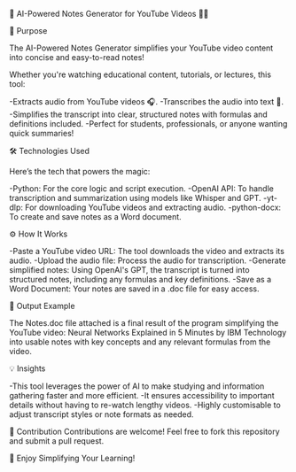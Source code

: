 🎥 AI-Powered Notes Generator for YouTube Videos 📄✨

🚀 Purpose

The AI-Powered Notes Generator simplifies your YouTube video content into concise and easy-to-read notes!

Whether you're watching educational content, tutorials, or lectures, this tool:

-Extracts audio from YouTube videos 🎧.
-Transcribes the audio into text 📝.
-Simplifies the transcript into clear, structured notes with formulas and definitions included.
-Perfect for students, professionals, or anyone wanting quick summaries!

🛠️ Technologies Used

Here’s the tech that powers the magic:

-Python: For the core logic and script execution.
-OpenAI API: To handle transcription and summarization using models like Whisper and GPT.
-yt-dlp: For downloading YouTube videos and extracting audio.
-python-docx: To create and save notes as a Word document.

⚙️ How It Works

-Paste a YouTube video URL: The tool downloads the video and extracts its audio.
-Upload the audio file: Process the audio for transcription.
-Generate simplified notes: Using OpenAI's GPT, the transcript is turned into structured notes, including any formulas and key definitions.
-Save as a Word Document: Your notes are saved in a .doc file for easy access.

📝 Output Example

The Notes.doc file attached is a final result of the program simplifying the YouTube video:
Neural Networks Explained in 5 Minutes by IBM Technology into usable notes with key concepts and any relevant formulas from the video.

💡 Insights

-This tool leverages the power of AI to make studying and information gathering faster and more efficient.
-It ensures accessibility to important details without having to re-watch lengthy videos.
-Highly customisable to adjust transcript styles or note formats as needed.

🙌 Contribution
Contributions are welcome! Feel free to fork this repository and submit a pull request.

🎉 Enjoy Simplifying Your Learning!
